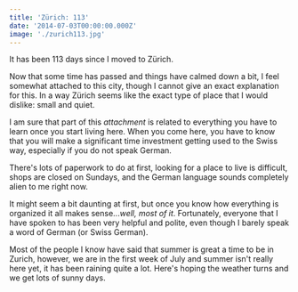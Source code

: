 ```yaml
---
title: 'Zürich: 113'
date: '2014-07-03T00:00:00.000Z'
image: './zurich113.jpg'
---
```


It has been 113 days since I moved to Z&uuml;rich.

Now that some time has passed and things have calmed down a bit, I feel somewhat attached to this city, though I cannot give an exact explanation for this. In a way Z&uuml;rich seems like the exact type of place that I would dislike: small and quiet.

<!--more-->

I am sure that part of this <em>attachment</em> is related to everything you have to learn once you start living here. When you come here, you have to know that you will make a significant time investment getting used to the Swiss way, especially if you do not speak German.

There's lots of paperwork to do at first, looking for a place to live is difficult, shops are closed on Sundays, and the German language sounds completely alien to me right now.

It might seem a bit daunting at first, but once you know how everything is organized it all makes sense...<em>well, most of it</em>. Fortunately, everyone that I have spoken to has been very helpful and polite, even though I barely speak a word of German (or Swiss German).

Most of the people I know have said that summer is great a time to be in Zurich, however, we are in the first week of July and summer isn't really here yet, it has been raining quite a lot. Here's hoping the weather turns and we get lots of sunny days.

